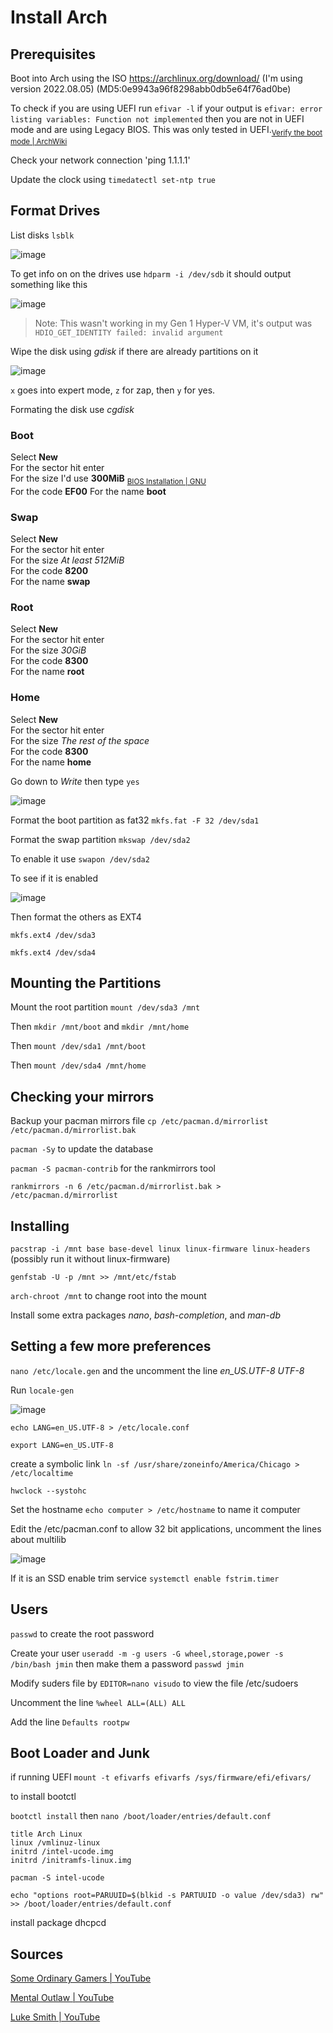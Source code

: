 # Install Arch

## Prerequisites 

Boot into Arch using the ISO https://archlinux.org/download/ (I'm using version 2022.08.05) (MD5:0e9943a96f8298abb0db5e64f76ad0be)

To check if you are using UEFI run `efivar -l` if your output is ```efivar: error listing variables: Function not implemented``` then you are not in UEFI mode and are using Legacy BIOS. This was only tested in UEFI.<sub><a href="https://wiki.archlinux.org/title/Installation_guide#Verify_the_boot_mode">Verify the boot mode | ArchWiki </a></sub>

Check your network connection 'ping 1.1.1.1'

Update the clock using `timedatectl set-ntp true`

## Format Drives 

List disks `lsblk`

![image](https://user-images.githubusercontent.com/51274282/160964586-e5f00729-f1e0-449a-b162-93c1817b7f86.png)

To get info on on the drives use `hdparm -i /dev/sdb` it should output something like this

![image](https://user-images.githubusercontent.com/51274282/160965895-089a2fcb-a791-494f-8195-dc0ac24f59ef.png)

> Note: This wasn't working in my Gen 1 Hyper-V VM, it's output was `HDIO_GET_IDENTITY failed: invalid argument`

Wipe the disk using *gdisk* if there are already partitions on it

![image](https://user-images.githubusercontent.com/51274282/160976564-0c919196-ad91-404d-b0e6-1ef6044c7a03.png)

`x` goes into expert mode, `z` for zap, then `y` for yes.

Formating the disk use *cgdisk* <br>
### Boot
Select **New** <br>
For the sector hit enter <br>
For the size I'd use **300MiB** <sub><a href="https://www.gnu.org/software/grub/manual/grub/html_node/BIOS-installation.html#BIOS-installation"> BIOS Installation | GNU </a></sub> <br>  <!-- Minimum is 31KiB, the GNU page recommends 1MiB, the Arch Wiki goes from 2MiB-300MiB, SomeOrdinaryGamer did 1024MiB and MentalOutlaw did 128MiB, will update if 300MiB isn't good-->
For the code **EF00**
For the name **boot**

### Swap
Select **New** <br>
For the sector hit enter <br>
For the size *At least 512MiB* <br>
For the code **8200** <br>
For the name **swap**

### Root
Select **New** <br>
For the sector hit enter <br>
For the size *30GiB* <br>
For the code **8300** <br>
For the name **root**

### Home
Select **New** <br>
For the sector hit enter <br>
For the size *The rest of the space* <br>
For the code **8300** <br>
For the name **home**

Go down to *Write* then type `yes`

![image](https://user-images.githubusercontent.com/51274282/160976901-9a86d578-d3a7-48e1-a637-4bdb59b67192.png)

Format the boot partition as fat32
`mkfs.fat -F 32 /dev/sda1`

Format the swap partition 
`mkswap /dev/sda2`

To enable it use `swapon /dev/sda2`

To see if it is enabled

![image](https://user-images.githubusercontent.com/51274282/161163770-5fd6921e-b1ad-4fff-82bf-0c1f93f6eeea.png)

Then format the others as EXT4
```
mkfs.ext4 /dev/sda3

mkfs.ext4 /dev/sda4
```

## Mounting the Partitions

Mount the root partition `mount /dev/sda3 /mnt` 

Then `mkdir /mnt/boot` and `mkdir /mnt/home`

Then `mount /dev/sda1 /mnt/boot`

Then `mount /dev/sda4 /mnt/home`

## Checking your mirrors

Backup your pacman mirrors file `cp /etc/pacman.d/mirrorlist /etc/pacman.d/mirrorlist.bak`

`pacman -Sy` to update the database

`pacman -S pacman-contrib` for the rankmirrors tool

`rankmirrors -n 6 /etc/pacman.d/mirrorlist.bak > /etc/pacman.d/mirrorlist`

## Installing

`pacstrap -i /mnt base base-devel linux linux-firmware linux-headers` (possibly run it without linux-firmware)

`genfstab -U -p /mnt >> /mnt/etc/fstab`

`arch-chroot /mnt` to change root into the mount

Install some extra packages *nano*, *bash-completion*, and *man-db*

## Setting a few more preferences

`nano /etc/locale.gen` and the uncomment the line *en_US.UTF-8 UTF-8*

Run `locale-gen`

![image](https://user-images.githubusercontent.com/51274282/161170372-6fef749e-d1a8-4082-bf99-175da7a431ae.png)

`echo LANG=en_US.UTF-8 > /etc/locale.conf`

`export LANG=en_US.UTF-8`

create a symbolic link `ln -sf /usr/share/zoneinfo/America/Chicago > /etc/localtime`

`hwclock --systohc`

Set the hostname `echo computer > /etc/hostname` to name it computer

Edit the /etc/pacman.conf to allow 32 bit applications, uncomment the lines about multilib

![image](https://user-images.githubusercontent.com/51274282/161172537-69b101b0-3023-4808-8393-1b898f5fba2e.png)

If it is an SSD enable trim service `systemctl enable fstrim.timer`

## Users

`passwd` to create the root password

Create your user `useradd -m -g users -G wheel,storage,power -s /bin/bash jmin` then make them a password `passwd jmin`

Modify suders file by `EDITOR=nano visudo` to view the file /etc/sudoers

Uncomment the line `%wheel ALL=(ALL) ALL`

Add the line `Defaults rootpw`

## Boot Loader and Junk

if running UEFI `mount -t efivarfs efivarfs /sys/firmware/efi/efivars/`

to install bootctl

`bootctl install` then `nano /boot/loader/entries/default.conf`
```
title Arch Linux
linux /vmlinuz-linux
initrd /intel-ucode.img
initrd /initramfs-linux.img
```
`pacman -S intel-ucode`

`echo "options root=PARUUID=$(blkid -s PARTUUID -o value /dev/sda3) rw" >> /boot/loader/entries/default.conf`


install package dhcpcd



## Sources
<a href="https://www.youtube.com/watch?v=H1ieRvLRxP0"> Some Ordinary Gamers | YouTube </a>

<a href="https://www.youtube.com/watch?v=rUEnS1zj1DM"> Mental Outlaw | YouTube </a>

<a href="https://www.youtube.com/watch?v=nSHOb8YU9Gw&t=720s"> Luke Smith | YouTube </a>


